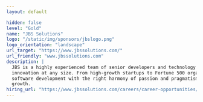 ```yaml
---
layout: default

hidden: false
level: "Gold"
name: "JBS Solutions"
logo: "/static/img/sponsors/jbslogo.png"
logo_orientation: "landscape"
url_target: "https://www.jbssolutions.com/"
url_friendly: "www.jbssolutions.com"
description: |
  JBS is a highly experienced team of senior developers and technology trailblazers obsessed with accelerating business
  innovation at any size. From high-growth startups to Fortune 500 organizations, we are problem-solvers orchestrating
  software development with the right harmony of passion and pragmatism to closely align with your business needs and
  growth.
hiring_url: "https://www.jbssolutions.com/careers/career-opportunities/"
---
```

